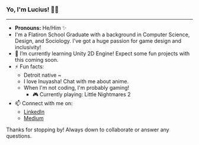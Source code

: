### Yo, I'm Lucius! 👋🏾

----
- **Pronouns:** He/Him ✨
- I'm a Flatiron School Graduate with a background in Computer Science, Design, and Sociology. I've got a huge passion for game design and inclusivity! 
- 🌱 I’m currently learning Unity 2D Engine! Expect some fun projects with this coming soon.
- ⚡ Fun facts:
  - Detroit native ~
  - I love Inuyasha! Chat with me about anime.
  - When I'm not coding, I'm probably gaming! 
    - 🎮 Currently playing: Little Nightmares 2
- 📫 Connect with me on: 
  - [LinkedIn](https://www.linkedin.com/in/luvanslyke/)
  - [Medium](https://lu-vanslyke.medium.com/) 


Thanks for stopping by! Always down to collaborate or answer any questions. 
    

<!--
**fangbalm/fangbalm** is a ✨ _special_ ✨ repository because its `README.md` (this file) appears on your GitHub profile.

Here are some ideas to get you started:

- 🔭 I’m currently working on ...
- 🌱 I’m currently learning ...
- 👯 I’m looking to collaborate on ...
- 🤔 I’m looking for help with ...
- 💬 Ask me about ...
- 📫 How to reach me: ...
- 😄 Pronouns: ...
- ⚡ Fun fact: ...
-->
